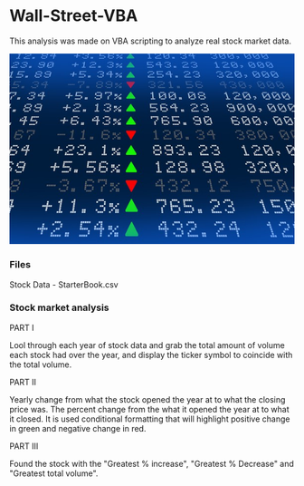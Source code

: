 # Wall-Street-VBA

This analysis was made on  VBA scripting to analyze real stock market data. 

![Wall-Street-VBA](images/stockmarket.jpg)

### Files

Stock Data - StarterBook.csv

### Stock market analysis

PART I

Lool through each year of stock data and grab the total amount of volume each stock had over the year, and display the ticker symbol to coincide with the total volume.

PART II

Yearly change from what the stock opened the year at to what the closing price was.
The percent change from the what it opened the year at to what it closed. It is used conditional formatting that will highlight positive change in green and negative change in red.

PART III

Found the stock with the "Greatest % increase", "Greatest % Decrease" and "Greatest total volume".


